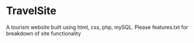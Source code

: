 # TravelSite
A tourism website built using html, css, php, mySQL.
Please features.txt for breakdown of site functionality
